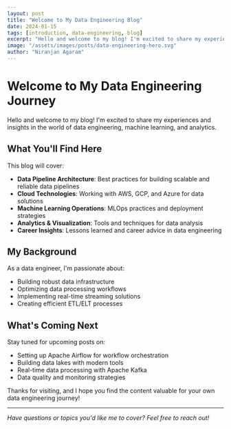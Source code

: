 ```yaml
---
layout: post
title: "Welcome to My Data Engineering Blog"
date: 2024-01-15
tags: [introduction, data-engineering, blog]
excerpt: "Hello and welcome to my blog! I'm excited to share my experiences and insights in the world of data engineering, machine learning, and analytics."
image: "/assets/images/posts/data-engineering-hero.svg"
author: "Niranjan Agaram"
---
```


# Welcome to My Data Engineering Journey

Hello and welcome to my blog! I'm excited to share my experiences and insights in the world of data engineering, machine learning, and analytics.

## What You'll Find Here

This blog will cover:

- **Data Pipeline Architecture**: Best practices for building scalable and reliable data pipelines
- **Cloud Technologies**: Working with AWS, GCP, and Azure for data solutions
- **Machine Learning Operations**: MLOps practices and deployment strategies
- **Analytics & Visualization**: Tools and techniques for data analysis
- **Career Insights**: Lessons learned and career advice in data engineering

## My Background

As a data engineer, I'm passionate about:
- Building robust data infrastructure
- Optimizing data processing workflows
- Implementing real-time streaming solutions
- Creating efficient ETL/ELT processes

## What's Coming Next

Stay tuned for upcoming posts on:
- Setting up Apache Airflow for workflow orchestration
- Building data lakes with modern tools
- Real-time data processing with Apache Kafka
- Data quality and monitoring strategies

Thanks for visiting, and I hope you find the content valuable for your own data engineering journey!

---

*Have questions or topics you'd like me to cover? Feel free to reach out!*